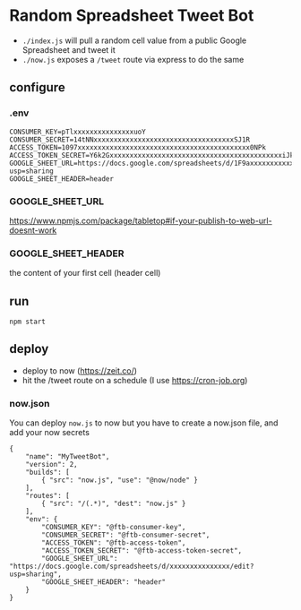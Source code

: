 # Random Spreadsheet Tweet Bot

- `./index.js` will pull a random cell value from a public Google Spreadsheet and tweet it
- `./now.js` exposes a `/tweet` route via express to do the same

## configure

### .env

    CONSUMER_KEY=pTlxxxxxxxxxxxxxxxuoY
    CONSUMER_SECRET=14tNNxxxxxxxxxxxxxxxxxxxxxxxxxxxxxxxxxxxSJ1R
    ACCESS_TOKEN=1097xxxxxxxxxxxxxxxxxxxxxxxxxxxxxxxxxxxxxxxxxxx0NPk
    ACCESS_TOKEN_SECRET=Y6k2GxxxxxxxxxxxxxxxxxxxxxxxxxxxxxxxxxxxxxxxxxxxiJk2b
    GOOGLE_SHEET_URL=https://docs.google.com/spreadsheets/d/1F9axxxxxxxxxxxxxxxxxxxxxxxxxxxxxxxxrdQo/edit?usp=sharing
    GOOGLE_SHEET_HEADER=header

### GOOGLE_SHEET_URL

https://www.npmjs.com/package/tabletop#if-your-publish-to-web-url-doesnt-work

### GOOGLE_SHEET_HEADER

the content of your first cell (header cell)

## run

    npm start

## deploy

- deploy to now (https://zeit.co/)
- hit the /tweet route on a schedule (I use https://cron-job.org)

### now.json

You can deploy `now.js` to now but you have to create a now.json file, and add your now secrets

    {
        "name": "MyTweetBot",
        "version": 2,
        "builds": [
            { "src": "now.js", "use": "@now/node" }
        ],
        "routes": [
            { "src": "/(.*)", "dest": "now.js" }
        ],
        "env": {
            "CONSUMER_KEY": "@ftb-consumer-key",
            "CONSUMER_SECRET": "@ftb-consumer-secret",
            "ACCESS_TOKEN": "@ftb-access-token",
            "ACCESS_TOKEN_SECRET": "@ftb-access-token-secret",
            "GOOGLE_SHEET_URL": "https://docs.google.com/spreadsheets/d/xxxxxxxxxxxxxxx/edit?usp=sharing",
            "GOOGLE_SHEET_HEADER": "header"
        }
    }